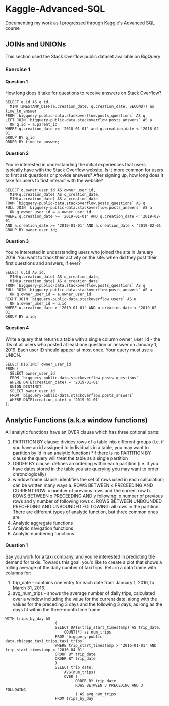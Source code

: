 # Kaggle-Advanced-SQL
Documenting my work as I progressed through Kaggle's Advanced SQL course

## JOINs and UNIONs
This section used the Stack Overflow public dataset available on BigQuery
### Exercise 1
#### Question 1
How long does it take for questions to receive answers on Stack Overflow?
```
SELECT q.id AS q_id,
  MIN(TIMESTAMP_DIFF(a.creation_date, q.creation_date, SECOND)) as time_to_answer
FROM `bigquery-public-data.stackoverflow.posts_questions` AS q
LEFT JOIN `bigquery-public-data.stackoverflow.posts_answers` AS a
  ON q.id = a.parent_id
WHERE q.creation_date >= '2018-01-01' and q.creation_date < '2018-02-01'
GROUP BY q_id
ORDER BY time_to_answer;
```
#### Question 2
You're interested in understanding the initial experiences that users typically have with the Stack Overflow website. Is it more common for users to first ask questions or provide answers? After signing up, how long does it take for users to first interact with the website? 
```
SELECT q.owner_user_id AS owner_user_id,
  MIN(q.creation_date) AS q_creation_date,
  MIN(a.creation_date) AS a_creation_date
FROM `bigquery-public-data.stackoverflow.posts_questions` AS q
FULL JOIN `bigquery-public-data.stackoverflow.posts_answers` AS a
  ON q.owner_user_id = a.owner_user_id 
WHERE q.creation_date >= '2019-01-01' AND q.creation_date < '2019-02-01'
AND a.creation_date >= '2019-01-01' AND a.creation_date < '2019-02-01'
GROUP BY owner_user_id;
```
#### Question 3
You're interested in understanding users who joined the site in January 2019. You want to track their activity on the site: when did they post their first questions and answers, if ever?
```
SELECT u.id AS id,
  MIN(q.creation_date) AS q_creation_date,
  MIN(a.creation_date) AS a_creation_date
FROM `bigquery-public-data.stackoverflow.posts_questions` AS q
FULL JOIN `bigquery-public-data.stackoverflow.posts_answers` AS a
  ON q.owner_user_id = a.owner_user_id
RIGHT JOIN `bigquery-public-data.stackoverflow.users` AS u
  ON a.owner_user_id = u.id
WHERE u.creation_date > '2019-01-01' AND u.creation_date < '2019-02-01'
GROUP BY u.id;
```
#### Question 4
Write a query that returns a table with a single column owner_user_id - the IDs of all users who posted at least one question or answer on January 1, 2019.  Each user ID should appear at most once. Your query must use a UNION.
```
SELECT DISTINCT owner_user_id
FROM (
  SELECT owner_user_id
  FROM `bigquery-public-data.stackoverflow.posts_questions`
  WHERE DATE(creation_date) = '2019-01-01'
  UNION DISTINCT
  SELECT owner_user_id
  FROM `bigquery-public-data.stackoverflow.posts_answers`
  WHERE DATE(creation_date) = '2019-01-01'
);
```
## Analytic Functions (a.k.a window functions)
All analytic functions have an OVER clause which has three optional parts:
1. PARTITION BY clause: divides rows of a table into different groups (i.e. if you have an id assigned to individuals in a table, you may want to partition by id in an analytic function)
  *if there is no PARTITION BY clause the query will treat the table as a single partition
2. ORDER BY clause: defines an ordering within each partition (i.e. if you have dates stored in the table you are querying you may want to order chronologically)
3. window frame clause: identifies the set of rows used in each calculation; can be written many ways
  a. ROWS BETWEEN x PRECEEDING AND CURRENT ROW: x number of previous rows and the current row
  b. ROWS BETWEEN x PRECEEDING AND y following: x number of previous rows and y number of following rows
  c. ROWS BETWEEN UNBOUNDED PRECEEDING AND UNBOUNDED FOLLOWING: all rows in the partition
There are different types of analytic function, but three common ones are
  1. Analytic aggregate functions
  2. Analytic navigation functions
  3. Analytic numbering functions
#### Question 1
Say you work for a taxi company, and you're interested in predicting the demand for taxis. Towards this goal, you'd like to create a plot that shows a rolling average of the daily number of taxi trips. Return a data frame with columns for:
  1. trip_date - contains one entry for each date from January 1, 2016, to March 31, 2016.
  2. avg_num_trips - shows the average number of daily trips, calculated over a window including the value for the current date, along with the values for the preceding 3 days and the following 3 days, as long as the days fit within the three-month time frame
```
WITH trips_by_day AS
                      (
                      SELECT DATE(trip_start_timestamp) AS trip_date,
                          COUNT(*) as num_trips
                      FROM `bigquery-public-data.chicago_taxi_trips.taxi_trips`
                      WHERE trip_start_timestamp > '2016-01-01' AND trip_start_timestamp < '2016-04-01'
                      GROUP BY trip_date
                      ORDER BY trip_date
                      )
                      SELECT trip_date,
                          AVG(num_trips)
                          OVER (
                               ORDER BY trip_date
                               ROWS BETWEEN 3 PRECEDING AND 3 FOLLOWING
                               ) AS avg_num_trips
                      FROM trips_by_day
```
                      
